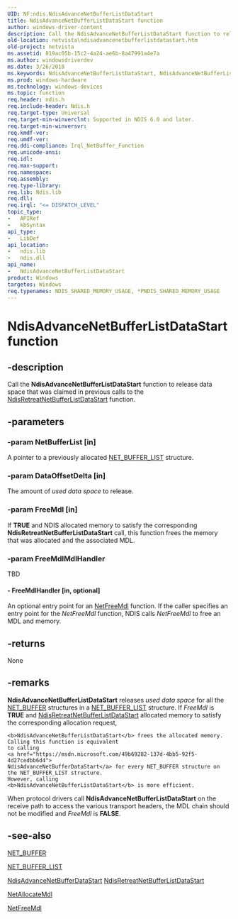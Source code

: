 ```yaml
---
UID: NF:ndis.NdisAdvanceNetBufferListDataStart
title: NdisAdvanceNetBufferListDataStart function
author: windows-driver-content
description: Call the NdisAdvanceNetBufferListDataStart function to release data space that was claimed in previous calls to the NdisRetreatNetBufferListDataStart function.
old-location: netvista\ndisadvancenetbufferlistdatastart.htm
old-project: netvista
ms.assetid: 819ac05b-15c2-4a24-ae6b-8a47991a4e7a
ms.author: windowsdriverdev
ms.date: 3/26/2018
ms.keywords: NdisAdvanceNetBufferListDataStart, NdisAdvanceNetBufferListDataStart function [Network Drivers Starting with Windows Vista], ndis/NdisAdvanceNetBufferListDataStart, ndis_netbuf_functions_ref_6d98353d-427f-49ce-9b28-e1c178a8af24.xml, netvista.ndisadvancenetbufferlistdatastart
ms.prod: windows-hardware
ms.technology: windows-devices
ms.topic: function
req.header: ndis.h
req.include-header: Ndis.h
req.target-type: Universal
req.target-min-winverclnt: Supported in NDIS 6.0 and later.
req.target-min-winversvr: 
req.kmdf-ver: 
req.umdf-ver: 
req.ddi-compliance: Irql_NetBuffer_Function
req.unicode-ansi: 
req.idl: 
req.max-support: 
req.namespace: 
req.assembly: 
req.type-library: 
req.lib: Ndis.lib
req.dll: 
req.irql: "<= DISPATCH_LEVEL"
topic_type:
-	APIRef
-	kbSyntax
api_type:
-	LibDef
api_location:
-	ndis.lib
-	ndis.dll
api_name:
-	NdisAdvanceNetBufferListDataStart
product: Windows
targetos: Windows
req.typenames: NDIS_SHARED_MEMORY_USAGE, *PNDIS_SHARED_MEMORY_USAGE
---
```


# NdisAdvanceNetBufferListDataStart function


## -description


Call the 
  <b>NdisAdvanceNetBufferListDataStart</b> function to release data space that was claimed in previous calls
  to the 
  <a href="https://msdn.microsoft.com/76a1294f-d098-4751-9b59-923993379c6e">
  NdisRetreatNetBufferListDataStart</a> function.


## -parameters




### -param NetBufferList [in]

A pointer to a previously allocated 
     <a href="https://msdn.microsoft.com/library/windows/hardware/ff568388">NET_BUFFER_LIST</a> structure.


### -param DataOffsetDelta [in]

The amount of 
     <i>used data space</i> to release.


### -param FreeMdl [in]

If <b>TRUE</b> and NDIS allocated memory to satisfy the corresponding 
     <b>NdisRetreatNetBufferListDataStart</b> call, this function frees the memory that was allocated and the
     associated MDL.


### -param FreeMdlMdlHandler

TBD




#### - FreeMdlHandler [in, optional]

An optional entry point for an 
     <a href="https://msdn.microsoft.com/a92b2de9-231d-4dcc-8220-857063a35eb1">NetFreeMdl</a> function. If the caller
     specifies an entry point for the 
     <i>NetFreeMdl</i> function, NDIS calls 
     <i>NetFreeMdl</i> to free an MDL and memory.


## -returns



None




## -remarks



<b>NdisAdvanceNetBufferListDataStart</b> releases 
    <i>used data space</i> for all the 
    <a href="https://msdn.microsoft.com/library/windows/hardware/ff568376">NET_BUFFER</a> structures in a 
    <a href="https://msdn.microsoft.com/library/windows/hardware/ff568388">NET_BUFFER_LIST</a> structure. If 
    <i>FreeMdl</i> is <b>TRUE</b> and 
    <a href="https://msdn.microsoft.com/76a1294f-d098-4751-9b59-923993379c6e">
    NdisRetreatNetBufferListDataStart</a> allocated memory to satisfy the corresponding allocation request,
    
    <b>NdisAdvanceNetBufferListDataStart</b> frees the allocated memory. Calling this function is equivalent
    to calling 
    <a href="https://msdn.microsoft.com/49b69282-137d-4bb5-92f5-4d27cedbb6d4">
    NdisAdvanceNetBufferDataStart</a> for every NET_BUFFER structure on the NET_BUFFER_LIST structure.
    However, calling 
    <b>NdisAdvanceNetBufferListDataStart</b> is more efficient.

When protocol drivers call 
    <b>NdisAdvanceNetBufferListDataStart</b> on the receive path to access the various transport headers, the
    MDL chain should not be modified and 
    <i>FreeMdl</i> is <b>FALSE</b>.




## -see-also




<a href="https://msdn.microsoft.com/library/windows/hardware/ff568376">NET_BUFFER</a>



<a href="https://msdn.microsoft.com/library/windows/hardware/ff568388">NET_BUFFER_LIST</a>



<a href="https://msdn.microsoft.com/49b69282-137d-4bb5-92f5-4d27cedbb6d4">
   NdisAdvanceNetBufferDataStart</a>



<a href="https://msdn.microsoft.com/76a1294f-d098-4751-9b59-923993379c6e">
   NdisRetreatNetBufferListDataStart</a>



<a href="https://msdn.microsoft.com/14247f48-7ef8-481c-aa1e-e657475812fa">NetAllocateMdl</a>



<a href="https://msdn.microsoft.com/a92b2de9-231d-4dcc-8220-857063a35eb1">NetFreeMdl</a>
 

 

